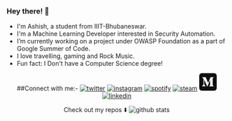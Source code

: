 ### Hey there! :wave:
-  I'm Ashish, a student from IIIT-Bhubaneswar.
-  I'm a Machine Learning Developer interested in Security Automation.
-  I’m currently working on a project under OWASP Foundation as a part of Google Summer of Code.
-  I love travelling, gaming and Rock Music.
-  Fun fact: I Don't have a Computer Science degree! 


<p align="center">
  ##Connect with me:-
<a href="https://twitter.com/D3ad_Gh0st"><img src="https://img.icons8.com/color/96/000000/twitter-squared.png"  width="50px" alt="twitter"/></a>
<a href="https://www.instagram.com/malikashish47/"><img src="https://img.icons8.com/color/96/000000/instagram-new.png" width="50px" alt="instagram"/></a>
<a href="https://open.spotify.com/user/4tvdophd9tr3l0d0e7y3yoq9x"><img src="https://img.icons8.com/color/96/000000/spotify--v1.png" width="50px" alt="spotify"/></a>
<a href="https://steamcommunity.com/id/ashmal47/"><img src="https://img.icons8.com/fluent/96/000000/steam.png" width="50px" alt="steam"/></a>
<a href="https://medium.com/@malikashish493"><img src="https://raw.githubusercontent.com/edent/SuperTinyIcons/099dc12b59179d07d534069bc8551718f786d91a/images/svg/medium.svg" width="40px" alt="medium"/></a>
<a href="https://www.linkedin.com/in/ashishmalik47/"><img src="https://img.icons8.com/color/96/000000/linkedin.png" width="50px" alt="linkedin"/></a>
</p>

<p align="center">
Check out my repos ⬇️  
<img src="https://github-readme-stats.vercel.app/api/?username=ashish493&show_icons=true&title_color=fffffff&icon_color=000000&text_color=000000" alt="github stats"/></br>
</p>
</p>
